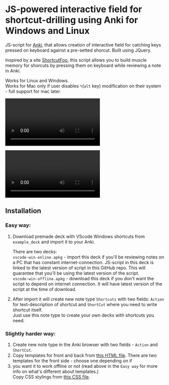 
# JS-powered interactive field for shortcut-drilling using Anki for Windows and Linux

JS-script for [Anki](https://apps.ankiweb.net/), that allows creation of interactive field for catching
keys pressed on keyboard against a pre-setted shorcut.
Built using JQuery.

Inspired by a site [ShortcutFoo](https://shortcutfoo.com), this script allows you to build muscle memory for shorcuts by pressing them 
on keyboard while reviewing a note in Anki.

Works for Linux and Windows.  
Works for Mac only if user disables `⌥`(`alt` key)  modification on their system - full support for mac later.


![demonstration](https://user-images.githubusercontent.com/59960096/121014155-da4d9600-c7c3-11eb-8942-b7aa85adb927.mp4)

![demonstration](https://user-images.githubusercontent.com/59960096/121014485-3c0e0000-c7c4-11eb-907a-f80e858770a5.mov)




## Installation

### Easy way:

1) Download premade deck with VScode Windows shortcuts from `example_deck` and import it to your Anki.  

    There are two decks:  
    `vscode-win-online.apkg` - import this deck if you'll be reviewing notes on a PC that has constant internet-connection. JS-script in this deck
    is linked to the latest version of script in this GitHub repo. This will guarantee that you'll be using the latest version of the script.  
    `vscode-win-offline.apkg` - download this deck if you don't want the script to depend on internet connection. It will have latest version of the script
    at the time of download.

2) After import it will create new note type `Shortcuts` with two fields: `Action` for text-description of shortcut and `ShortCut` where you need to write shortcut itself.  
Just use this note type to create your own decks with shortcuts you need.

### Slightly harder way:

1) Create new note type in the Anki browser with two fields - `Action` and `ShortCut`.  
2) Copy templates for front and back from [this HTML file](note_front_and_back_template.html). There are two templates for the front side - choose one depending on if
3) you want it to work offline or not (read above in the `Easy way` for more info on what's different about templates.)  
Copy CSS stylings from [this CSS file](note_styling.css).

